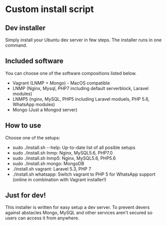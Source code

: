 # Custom install script

## Dev installer
Simply install your Ubuntu dev server in few steps. The installer runs in one command.

## Included software
You can choose one of the software compositions listed below.

- Vagrant (LNMP + Mongo) - MacOS compatible
- LNMP (Nginx, Mysql, PHP7 including default serverblock, Laravel modules)
- LNMP5 (nginx, MySQL, PHP5 including Laravel moduels, PHP 5.6, WhatsApp modules)
- Mongo (Just a Mongod server)

## How to use
Choose one of the setups:
- sudo ./install.sh --help:	Up-to-date list of all posible  setups
- sudo ./install.sh lnmp:	Nginx, MySQL5.6, PHP7.0
- sudo ./install.sh lnmp5:	Nginx, MySQL5.6, PHP5.6
- sudo ./install.sh mongo:	MongoDB
- ./install.sh vagrant:		Laravel 5.3, PHP 7
- ./install.sh whatsapp:	Switch vagrant to PHP 5 for WhatsApp support (online in combination with Vagrant installer!)

## Just for dev!
This installer is written for easy setup a dev server. To prevent devers against abstacles Mongo, MySQL and other services aren't secured so users can access it from anywhere.
